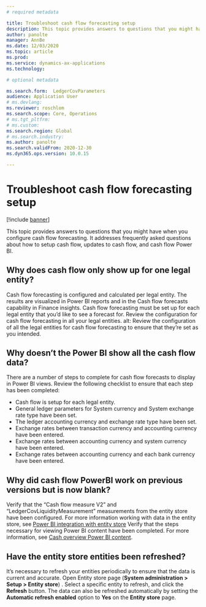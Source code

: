 ```yaml
---
# required metadata

title: Troubleshoot cash flow forecasting setup
description: This topic provides answers to questions that you might have when you configure cash flow forecasting. It addresses frequently asked questions about how to setup cash flow, updates to cash flow, and cash flow Power BI.
author: panolte
manager: AnnBe
ms.date: 12/03/2020
ms.topic: article
ms.prod: 
ms.service: dynamics-ax-applications
ms.technology: 

# optional metadata

ms.search.form:  LedgerCovParameters
audience: Application User
# ms.devlang: 
ms.reviewer: roschlom
ms.search.scope: Core, Operations
# ms.tgt_pltfrm: 
# ms.custom: 
ms.search.region: Global
# ms.search.industry: 
ms.author: panolte 
ms.search.validFrom: 2020-12-30
ms.dyn365.ops.version: 10.0.15

---
```


# Troubleshoot cash flow forecasting setup

[!include [banner](../includes/banner.md)]

This topic provides answers to questions that you might have when you configure cash flow forecasting. It addresses frequently asked questions about how to setup cash flow, updates to cash flow, and cash flow Power BI. 

## Why does cash flow only show up for one legal entity?
Cash flow forecasting is configured and calculated per legal entity. The results are visualized in Power BI reports and in the Cash flow forecasts capability in Finance insights.  Cash flow forecasting must be set up for each legal entity that you’d like to see a forecast for. Review the configuration for cash flow forecasting in all your legal entities. alt: Review the configuration of all the legal entities for cash flow forecasting to ensure that they’re set as you intended.

## Why doesn’t the Power BI show all the cash flow data?
There are a number of steps to complete for cash flow forecasts to display in Power BI views. Review the following checklist to ensure that each step has been completed:

- Cash flow is setup for each legal entity.
- General ledger parameters for System currency and System exchange rate type have been set.
- The ledger accounting currency and exchange rate type have been set.
- Exchange rates between transaction currency and accounting currency have been entered.
- Exchange rates between accounting currency and system currency have been entered.
- Exchange rates between accounting currency and each bank currency have been entered.

## Why did cash flow PowerBI work on previous versions but is now blank?
Verify that the “Cash flow measure V2” and “LedgerCovLiquidityMeasurement” measurements from the entity store have been configured. For more information working with data in the entity store, see [Power BI integration with entity store](../../fin-ops-core/dev-itpro/analytics/power-bi-integration-entity-store.md) Verify that the steps necessary for viewing Power BI content have been completed. For more information, see [Cash overview Power BI content](Cash-Overview-Power-BI-content.md). 

## Have the entity store entities been refreshed? 
It’s necessary to refresh your entities periodically to ensure that the data is current and accurate. Open Entity store page (**System administration > Setup > Entity store**) . Select a specific entity to refresh, and click the **Refresh** button. The data can also be refreshed automatically by setting the **Automatic refresh enabled** option to **Yes** on the **Entity store** page.
